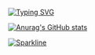 [![Typing SVG](https://readme-typing-svg.demolab.com/?lines=I+use+replit+https://replit.com/@SamsonOrr)](https://replit.com/@SamsonOrr)

[![Anurag's GitHub stats](https://github-readme-stats.vercel.app/api?username=xX171129Xx)](https://github.com/anuraghazra/github-readme-stats)

[![Sparkline](https://stars.medv.io/xX171129Xx/xX171129Xx.svg)](https://stars.medv.io/xX171129Xx/xX171129Xx)
<!---
xX171129Xx/xX171129Xx is a ✨ special ✨ repository because its `README.md` (this file) appears on your GitHub profile.
You can click the Preview link to take a look at your changes.
--->
